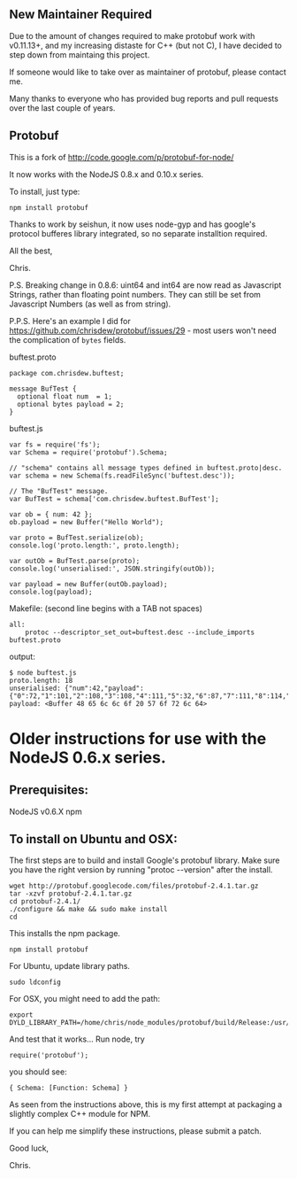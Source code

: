 New Maintainer Required
-----------------------

Due to the amount of changes required to make protobuf work with v0.11.13+, and my increasing distaste for C++ (but not C), I have decided to step down from maintaing this project.

If someone would like to take over as maintainer of protobuf, please contact me.

Many thanks to everyone who has provided bug reports and pull requests over the last couple of years.


Protobuf
--------

This is a fork of http://code.google.com/p/protobuf-for-node/

It now works with the NodeJS 0.8.x and 0.10.x series.

To install, just type:

    npm install protobuf

Thanks to work by seishun, it now uses node-gyp and has google's protocol bufferes library integrated, so no separate installtion required.

All the best,

Chris.

P.S. Breaking change in 0.8.6:
uint64 and int64 are now read as Javascript Strings, rather than floating point numbers.  They can still be set from Javascript Numbers (as well as from string).

P.P.S. Here's an example I did for https://github.com/chrisdew/protobuf/issues/29 - most users won't need the complication of `bytes` fields.

buftest.proto

    package com.chrisdew.buftest;

    message BufTest {
      optional float num  = 1;
      optional bytes payload = 2;
    }

buftest.js

    var fs = require('fs');
    var Schema = require('protobuf').Schema;

    // "schema" contains all message types defined in buftest.proto|desc.
    var schema = new Schema(fs.readFileSync('buftest.desc'));

    // The "BufTest" message.
    var BufTest = schema['com.chrisdew.buftest.BufTest'];

    var ob = { num: 42 };
    ob.payload = new Buffer("Hello World");

    var proto = BufTest.serialize(ob);
    console.log('proto.length:', proto.length);

    var outOb = BufTest.parse(proto);
    console.log('unserialised:', JSON.stringify(outOb));

    var payload = new Buffer(outOb.payload);
    console.log(payload);

Makefile: (second line begins with a TAB not spaces)

    all:
        protoc --descriptor_set_out=buftest.desc --include_imports buftest.proto


output:

    $ node buftest.js 
    proto.length: 18
    unserialised: {"num":42,"payload":{"0":72,"1":101,"2":108,"3":108,"4":111,"5":32,"6":87,"7":111,"8":114,"9":108,"10":100,"length":11}}
    payload: <Buffer 48 65 6c 6c 6f 20 57 6f 72 6c 64>









Older instructions for use with the NodeJS 0.6.x series.
========================================================

Prerequisites:
--------------

NodeJS v0.6.X
npm


To install on Ubuntu and OSX:
-------------------------------

The first steps are to build and install Google's protobuf library. Make sure you have the right version by running "protoc --version" after the install.

    wget http://protobuf.googlecode.com/files/protobuf-2.4.1.tar.gz
    tar -xzvf protobuf-2.4.1.tar.gz
    cd protobuf-2.4.1/
    ./configure && make && sudo make install
    cd

This installs the npm package.

    npm install protobuf

For Ubuntu, update library paths.

    sudo ldconfig

For OSX, you might need to add the path:

    export DYLD_LIBRARY_PATH=/home/chris/node_modules/protobuf/build/Release:/usr/local/lib:$DYLD_LIBRARY_PATH

And test that it works...  Run node, try 

    require('protobuf');

you should see: 

    { Schema: [Function: Schema] }


As seen from the instructions above, this is my first attempt at packaging a slightly complex C++ module for NPM.

If you can help me simplify these instructions, please submit a patch.


Good luck,

Chris.


